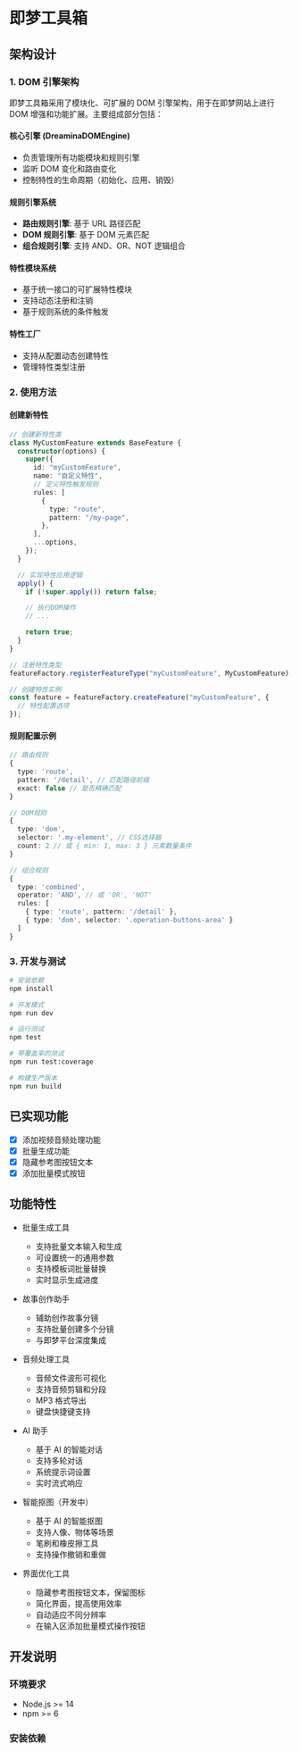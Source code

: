 # 即梦工具箱

## 架构设计

### 1. DOM 引擎架构

即梦工具箱采用了模块化、可扩展的 DOM 引擎架构，用于在即梦网站上进行 DOM 增强和功能扩展。主要组成部分包括：

#### 核心引擎 (DreaminaDOMEngine)

- 负责管理所有功能模块和规则引擎
- 监听 DOM 变化和路由变化
- 控制特性的生命周期（初始化、应用、销毁）

#### 规则引擎系统

- **路由规则引擎**: 基于 URL 路径匹配
- **DOM 规则引擎**: 基于 DOM 元素匹配
- **组合规则引擎**: 支持 AND、OR、NOT 逻辑组合

#### 特性模块系统

- 基于统一接口的可扩展特性模块
- 支持动态注册和注销
- 基于规则系统的条件触发

#### 特性工厂

- 支持从配置动态创建特性
- 管理特性类型注册

### 2. 使用方法

#### 创建新特性

```typescript
// 创建新特性类
class MyCustomFeature extends BaseFeature {
  constructor(options) {
    super({
      id: "myCustomFeature",
      name: "自定义特性",
      // 定义特性触发规则
      rules: [
        {
          type: "route",
          pattern: "/my-page",
        },
      ],
      ...options,
    });
  }

  // 实现特性应用逻辑
  apply() {
    if (!super.apply()) return false;

    // 执行DOM操作
    // ...

    return true;
  }
}

// 注册特性类型
featureFactory.registerFeatureType("myCustomFeature", MyCustomFeature);

// 创建特性实例
const feature = featureFactory.createFeature("myCustomFeature", {
  // 特性配置选项
});
```

#### 规则配置示例

```typescript
// 路由规则
{
  type: 'route',
  pattern: '/detail', // 匹配路径前缀
  exact: false // 是否精确匹配
}

// DOM规则
{
  type: 'dom',
  selector: '.my-element', // CSS选择器
  count: 2 // 或 { min: 1, max: 3 } 元素数量条件
}

// 组合规则
{
  type: 'combined',
  operator: 'AND', // 或 'OR', 'NOT'
  rules: [
    { type: 'route', pattern: '/detail' },
    { type: 'dom', selector: '.operation-buttons-area' }
  ]
}
```

### 3. 开发与测试

```bash
# 安装依赖
npm install

# 开发模式
npm run dev

# 运行测试
npm test

# 带覆盖率的测试
npm run test:coverage

# 构建生产版本
npm run build
```

## 已实现功能

- [x] 添加视频音频处理功能
- [x] 批量生成功能
- [x] 隐藏参考图按钮文本
- [x] 添加批量模式按钮

## 功能特性

- 批量生成工具

  - 支持批量文本输入和生成
  - 可设置统一的通用参数
  - 支持模板词批量替换
  - 实时显示生成进度

- 故事创作助手

  - 辅助创作故事分镜
  - 支持批量创建多个分镜
  - 与即梦平台深度集成

- 音频处理工具

  - 音频文件波形可视化
  - 支持音频剪辑和分段
  - MP3 格式导出
  - 键盘快捷键支持

- AI 助手

  - 基于 AI 的智能对话
  - 支持多轮对话
  - 系统提示词设置
  - 实时流式响应

- 智能抠图（开发中）

  - 基于 AI 的智能抠图
  - 支持人像、物体等场景
  - 笔刷和橡皮擦工具
  - 支持操作撤销和重做

- 界面优化工具
  - 隐藏参考图按钮文本，保留图标
  - 简化界面，提高使用效率
  - 自动适应不同分辨率
  - 在输入区添加批量模式操作按钮

## 开发说明

### 环境要求

- Node.js >= 14
- npm >= 6

### 安装依赖
